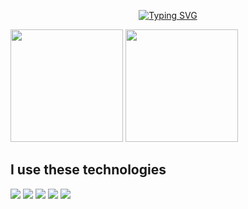 
<p align="center">
  <a href="https://git.io/typing-svg"><img src="https://readme-typing-svg.herokuapp.com?font=Fira+Code&duration=3800&pause=700&width=435&center=true&lines=Bem+Vindos+!;I'm+a+Computer+Science+Student" alt="Typing SVG" /></a>
</p>

<div align="left">
  <img height="180em" src="https://github-readme-stats.vercel.app/api?username=CinthiaBello&show_icons=true&theme=gruvbox"> <img height="180em" src="https://github-readme-stats.vercel.app/api/top-langs/?username=CinthiaBello&layout=compact&theme=gruvbox">
</div>

<h2 align="left">I use these technologies</h2>
<p align="left">
  <div align="left">
    <img src="https://img.shields.io/badge/-HTML-c58545?style=for-the-badge&logo=html5&logoColor=c58545&labelColor=282828">
    <img src="https://img.shields.io/badge/-CSS-d1a01f?style=for-the-badge&logo=css3&logoColor=d1a01f&labelColor=282828">
    <img src="https://img.shields.io/badge/-Python-98b982?style=for-the-badge&logo=python&logoColor=98b982&labelColor=282828">
    <img src="https://img.shields.io/badge/Java-ED8B00?style=for-the-badge&logo=java&logoColor=white">
    <img src="https://img.shields.io/badge/MySQL-00000F?style=for-the-badge&logo=mysql&logoColor=white">
  </div>
</p>
